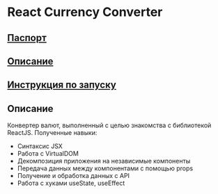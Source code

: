 # React Currency Converter

## [Паспорт](docs/PASSPORT.md)

## [Описание](docs/DESCRIPTION.md)

## [Инструкция по запуску](docs/INSTALL.md)

## Описание

Конвертер валют, выполненный с целью знакомства с библиотекой ReactJS. Полученные навыки:
- Синтаксис JSX
- Работа с VirtualDOM
- Декомпозиция приложения на независимые компоненты
- Передача данных между компонентами с помощью props
- Получение и обработка данных с API
- Работа с хуками useState, useEffect